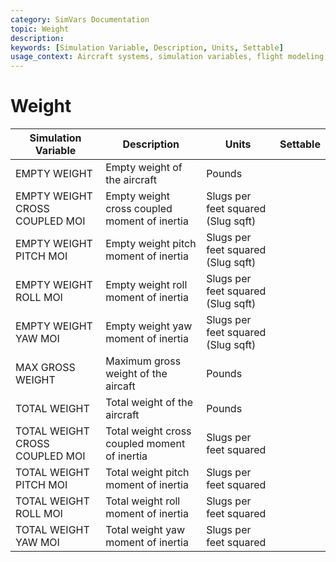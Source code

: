 ```yaml
---
category: SimVars Documentation
topic: Weight
description: 
keywords: [Simulation Variable, Description, Units, Settable]
usage_context: Aircraft systems, simulation variables, flight modeling
---
```


# Weight

| Simulation Variable | Description | Units | Settable |
| --- | --- | --- | --- |
| EMPTY WEIGHT | Empty weight of the aircraft | Pounds |  |
| EMPTY WEIGHT CROSS COUPLED MOI | Empty weight cross coupled moment of inertia | Slugs per feet squared (Slug sqft) |  |
| EMPTY WEIGHT PITCH MOI | Empty weight pitch moment of inertia | Slugs per feet squared (Slug sqft) |  |
| EMPTY WEIGHT ROLL MOI | Empty weight roll moment of inertia | Slugs per feet squared (Slug sqft) |  |
| EMPTY WEIGHT YAW MOI | Empty weight yaw moment of inertia | Slugs per feet squared (Slug sqft) |  |
| MAX GROSS WEIGHT | Maximum gross weight of the aircaft | Pounds |  |
| TOTAL WEIGHT | Total weight of the aircraft | Pounds |  |
| TOTAL WEIGHT CROSS COUPLED MOI | Total weight cross coupled moment of inertia | Slugs per feet squared |  |
| TOTAL WEIGHT PITCH MOI | Total weight pitch moment of inertia | Slugs per feet squared |  |
| TOTAL WEIGHT ROLL MOI | Total weight roll moment of inertia | Slugs per feet squared |  |
| TOTAL WEIGHT YAW MOI | Total weight yaw moment of inertia | Slugs per feet squared |  |